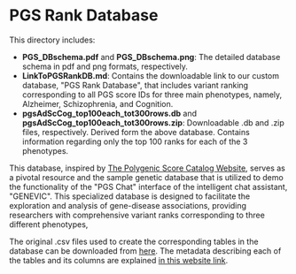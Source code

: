 # PGS Rank Database

This directory includes:
- **PGS_DBschema.pdf** and **PGS_DBschema.png**: The detailed database schema in pdf and png formats, respectively.
- **LinkToPGSRankDB.md**: Contains the downloadable link to our custom database, "PGS Rank Database", that includes variant ranking corresponding to all PGS score IDs for three main phenotypes, namely, Alzheimer, Schizophrenia, and Cognition.
- **pgsAdScCog_top100each_tot300rows.db** and **pgsAdScCog_top100each_tot300rows.zip**: Downloadable .db and .zip files, respectively. 
  Derived form the above database. Contains information regarding only the top 100 ranks for each of the 3 phenotypes.

This database, inspired by [The Polygenic Score Catalog Website](https://www.pgscatalog.org/), serves as a pivotal resource and the sample genetic database that is utilized to demo the functionality of the "PGS Chat" interface of the intelligent chat assistant, "GENEVIC". This specialized database is designed to facilitate the exploration and analysis of gene-disease associations, providing researchers with comprehensive variant ranks corresponding to three different phenotypes, 

The original .csv files used to create the corresponding tables in the database can be downloaded from [here](https://www.pgscatalog.org/downloads/#dl_ftp_list).
The metadata describing each of the tables and its columns are explained [in this website link](https://www.pgscatalog.org/downloads/#dl_ftp_list).

